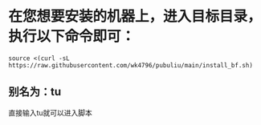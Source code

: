 # 在您想要安装的机器上，进入目标目录，执行以下命令即可：
```
source <(curl -sL https://raw.githubusercontent.com/wk4796/pubuliu/main/install_bf.sh)
```

## 别名为：tu
直接输入tu就可以进入脚本
